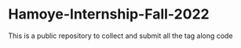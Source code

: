 # Hamoye-Internship-Fall-2022<br>
This is a public repository to collect and submit all the tag along code
